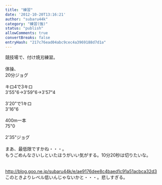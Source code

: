 ```yaml
---
title: "練習"
date: '2012-10-20T13:16:21'
author: "subaru44k"
category: "練習(強)"
status: "publish"
allowComments: true
convertBreaks: false
entryHash: "217c76ead04abc9cec4a3969188d7d1a"
---
```

競技場で、付け焼刃練習。<br>
<br>
体操、<br>
20分ジョグ<br>
<br>
キロ4で3キロ<br>
3'55"6→3'59"6→3'57"4<br>
<br>
3'20"で1キロ<br>
3'16"6<br>
<br>
400m一本<br>
75"0<br>
<br>
2'35"ジョグ<br>
<br>
まあ、最低限ですかね・・・。<br>
もうごめんなさいしといたほうがいい気がする。10分20秒は切りたいな。<br>
<br>
<br>
<a href="http://blog.goo.ne.jp/subaru44k/e/ae9176dee8c4baed1c91a51acbca32d3">http://blog.goo.ne.jp/subaru44k/e/ae9176dee8c4baed1c91a51acbca32d3</a><br>
このときよりレベル低いんじゃないかと・・・。悲しすぎる。
